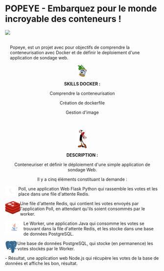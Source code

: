 # POPEYE - Embarquez pour le monde incroyable des conteneurs !

<img src="https://upload.wikimedia.org/wikipedia/en/thumb/0/00/Popeye_the_Sailor.png/220px-Popeye_the_Sailor.png" height=100 align="left">
<br></br>
<p>Popeye, est un projet avec pour objectifs de comprendre la conteneurisation avec Docker et de définir le deploiement d'une application de sondage web.</p>

<div align="center">
  <img src="https://github.com/SafiaBeaumale/Popeye/blob/main/conserve_sf.png" height=40" align="center">
  <p><b>SKILLS DOCKER :</b></p>
  <p>Comprendre la conteneurisation</p>
  <p>Création de dockerfile</p>
  <p>Gestion d'image</p>
</div>
<br></br>
<div align="center">
  <img src="https://github.com/SafiaBeaumale/Popeye/blob/main/olive_sf.png" height=60 align="center">
  <p><b>DESCRIPTION :</b></p>
  <p>Conteneuriser et définir le déploiement d'une simple application de sondage Web.</p>
  <p>Il y a cinq éléments constituant la demande :</p>
</div>

<div>
  <img src="https://github.com/SafiaBeaumale/Popeye/blob/main/flask_sf.png" height=30 align="left">
  <p>Poll, une application Web Flask Python qui rassemble les votes et les place dans une file d'attente Redis.</p>
</div>

<div>
  <img src="https://github.com/SafiaBeaumale/Popeye/blob/main/redis_sf%20(1).png" align="left">
  <p>Une file d'attente Redis, qui contient les votes envoyés par l'application Poll, en attendant qu'ils soient consommés par
  le worker.</p>
</div>

<div>
  <img src="https://github.com/SafiaBeaumale/Popeye/blob/main/java_sf.png" height=40 align="left">
  <p>Le Worker, une application Java qui consomme les votes se trouvant dans la file d'attente Redis, et les stocke dans
  une base de données PostgreSQL.</p>
</div>

<div>
  <img src="https://github.com/SafiaBeaumale/Popeye/blob/main/postgresql_sf%20(1).png" align="left">
  <p>Une base de données PostgreSQL, qui stocke (en permanence) les votes stockés par le Worker.</p>
  <p>- Résultat, une application web Node.js qui récupère les votes de la base de données et affiche les bon, résultat.</p>
</div>
